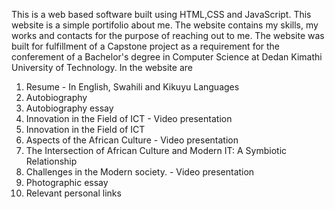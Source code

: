 This is a web based software built using HTML,CSS and JavaScript. This website is a simple portifolio about me. The website contains my skills, my works and contacts for the purpose of reaching out to me.
The website was built for fulfillment of a Capstone project as a requirement for the conferement of a Bachelor's degree in Computer Science at Dedan Kimathi University of Technology.
In the website are
  1. Resume - In English, Swahili and Kikuyu Languages
  2. Autobiography
  3. Autobiography essay
  4. Innovation in the Field of ICT - Video presentation
  5. Innovation in the Field of ICT 
  6. Aspects of the African Culture - Video presentation
  7. The Intersection of African Culture and Modern IT: A Symbiotic Relationship
  8. Challenges in the Modern society. - Video presentation
  9. Photographic essay
  10. Relevant personal links
